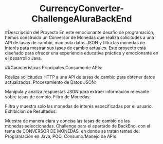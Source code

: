# <h1 align="center"> CurrencyConverter-ChallengeAluraBackEnd </h1>

#Descripción del Proyecto
En este emocionante desafío de programación, hemos construido un Conversor de Monedas que realiza solicitudes a una API de tasas de cambio, manipula datos JSON y filtra las monedas de interés para mostrar sus tasas de cambio actuales. Este proyecto está diseñado para ofrecer una experiencia educativa práctica y emocionante en el desarrollo Java.

##Características Principales
Consumo de APIs:

Realiza solicitudes HTTP a una API de tasas de cambio para obtener datos actualizados.
Procesamiento de Datos JSON:

Manipula y analiza respuestas JSON para extraer información relevante sobre tasas de cambio.
Filtro de Monedas:

Filtra y muestra solo las monedas de interés especificadas por el usuario.
Exhibición de Resultados:

Muestra de manera clara y concisa las tasas de cambio de las monedas seleccionadas.
Challenge para el apartado de BackEnd, con el tema de CONVERSOR DE MONEDAS, en donde se tratan temas de:
Programación en Java, POO, Consumo/Manejo de APIs
